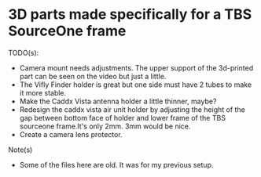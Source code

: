 # 3D parts made specifically for a TBS SourceOne frame

TODO(s):
- Camera mount needs adjustments. The upper support of the 3d-printed part can be seen on the video but just a little.
- The Vifly Finder holder is great but one side must have 2 tubes to make it more stable.
- Make the Caddx Vista antenna holder a little thinner, maybe?
- Redesign the caddx vista air unit holder by adjusting the height of the gap between bottom face of holder and lower frame of the TBS sourceone frame.It's only 2mm. 3mm would be nice.
- Create a camera lens protector.

Note(s)
- Some of the files here are old. It was for my previous setup.
